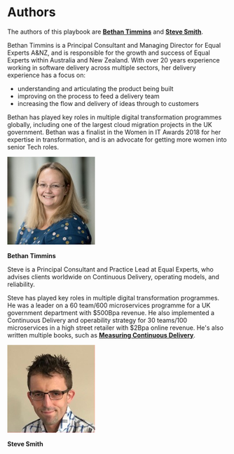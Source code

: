 # Authors

The authors of this playbook are [**Bethan Timmins**](https://www.linkedin.com/in/bethan-timmins-3089369/) and [**Steve Smith**](https://www.linkedin.com/in/stevesmithtech/).

Bethan Timmins is a Principal Consultant and Managing Director for Equal Experts A&NZ, and is responsible for the growth and success of Equal Experts within Australia and New Zealand. With over 20 years experience working in software delivery across multiple sectors, her delivery experience has a focus on:

* understanding and articulating the product being built
* improving on the process to feed a delivery team
* increasing the flow and delivery of ideas through to customers

Bethan has played key roles in multiple digital transformation programmes globally, including one of the largest cloud migration projects in the UK government. Bethan was a finalist in the Women in IT Awards 2018 for her expertise in transformation, and is an advocate for getting more women into senior Tech roles.

![Bethan Timmins](.gitbook/assets/overview/bethan-timmins.jpg) 

**Bethan Timmins** 
 
Steve is a Principal Consultant and Practice Lead at Equal Experts, who advises clients worldwide on Continuous Delivery, operating models, and reliability.  

Steve has played key roles in multiple digital transformation programmes. He was a leader on a 60 team/600 microservices programme for a UK government department with $500Bpa revenue. He also implemented a Continuous Delivery and operability strategy for 30 teams/100 microservices in a high street retailer with $2Bpa online revenue. He's also written multiple books, such as [**Measuring Continuous Delivery**](https://www.amazon.co.uk/dp/B08LYZDPMK). 
 
![Steve Smith](.gitbook/assets/overview/steve-smith.jpg)

**Steve Smith**